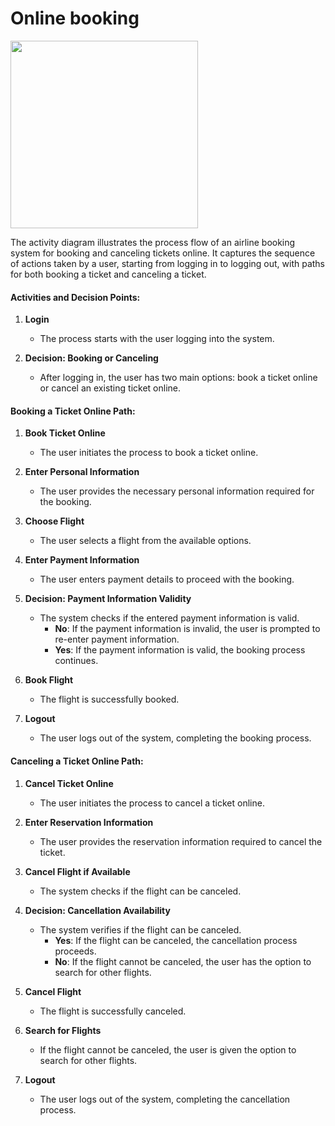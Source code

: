 # Online booking

<img src="https://github.com/khaledkamr/Software-engineering-project/assets/94804298/35af8830-9fa0-4b86-ab0e-8c447e895e80" width="300px">

The activity diagram illustrates the process flow of an airline booking system for booking and canceling tickets online. It captures the sequence of actions taken by a user, starting from logging in to logging out, with paths for both booking a ticket and canceling a ticket.

#### Activities and Decision Points:

1. **Login**
   - The process starts with the user logging into the system.

2. **Decision: Booking or Canceling**
   - After logging in, the user has two main options: book a ticket online or cancel an existing ticket online.

#### Booking a Ticket Online Path:

1. **Book Ticket Online**
   - The user initiates the process to book a ticket online.

2. **Enter Personal Information**
   - The user provides the necessary personal information required for the booking.

3. **Choose Flight**
   - The user selects a flight from the available options.

4. **Enter Payment Information**
   - The user enters payment details to proceed with the booking.

5. **Decision: Payment Information Validity**
   - The system checks if the entered payment information is valid.
     - **No**: If the payment information is invalid, the user is prompted to re-enter payment information.
     - **Yes**: If the payment information is valid, the booking process continues.

6. **Book Flight**
   - The flight is successfully booked.

7. **Logout**
   - The user logs out of the system, completing the booking process.

#### Canceling a Ticket Online Path:

1. **Cancel Ticket Online**
   - The user initiates the process to cancel a ticket online.

2. **Enter Reservation Information**
   - The user provides the reservation information required to cancel the ticket.

3. **Cancel Flight if Available**
   - The system checks if the flight can be canceled.

4. **Decision: Cancellation Availability**
   - The system verifies if the flight can be canceled.
     - **Yes**: If the flight can be canceled, the cancellation process proceeds.
     - **No**: If the flight cannot be canceled, the user has the option to search for other flights.

5. **Cancel Flight**
   - The flight is successfully canceled.

6. **Search for Flights**
   - If the flight cannot be canceled, the user is given the option to search for other flights.

7. **Logout**
   - The user logs out of the system, completing the cancellation process.
